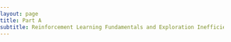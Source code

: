 ```yaml
---
layout: page
title: Part A  
subtitle: Reinforcement Learning Fundamentals and Exploration Inefficiency
---
```

<style type="text/css"> 
        html { 
            overflow: auto; 
        } 
          
        html, 
        body, 
        div, 
        iframe { 
            margin: 0px; 
            padding: 0px; 
            height: 100%; 
            border: none; 
        } 
          
        iframe { 
            display: block; 
            width: 100%; 
            border: none; 
            overflow-y: auto; 
            overflow-x: hidden; 
        } 
		

    </style> 
<script>
  function resizeIframe(obj) {
    obj.style.height = obj.contentWindow.document.documentElement.scrollHeight + 'px';
  }
<div class="">
    <iframe id="inlineFrameExample" 
	onload="resizeIframe(this)"
	frameborder="0" 
	marginheight="0" 
	marginwidth="0" 
	width="200%" 
	height="200%" 
	scrolling="no"
    title="Inline Frame Example"
    src="/resources/code/partA/classic_explore.html"
    class="blah blah"
    >
</iframe>
</div>
